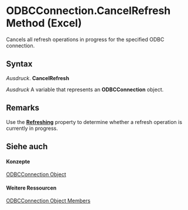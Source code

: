 
# ODBCConnection.CancelRefresh Method (Excel)

Cancels all refresh operations in progress for the specified ODBC connection.


## Syntax

 _Ausdruck_. **CancelRefresh**

 _Ausdruck_ A variable that represents an **ODBCConnection** object.


## Remarks

Use the  **[Refreshing](572bec20-9952-9985-09f1-ba328c56c321.md)** property to determine whether a refresh operation is currently in progress.


## Siehe auch


#### Konzepte


[ODBCConnection Object](b880ebec-15a4-5a3d-ef02-db73106db9c9.md)
#### Weitere Ressourcen


[ODBCConnection Object Members](http://msdn.microsoft.com/library/d13b91f3-a89f-7dd7-7a98-f1d952f3b047%28Office.15%29.aspx)